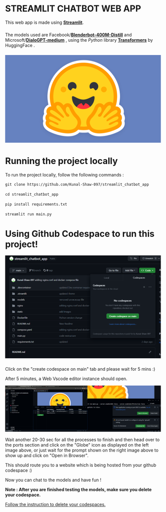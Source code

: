 # STREAMLIT CHATBOT WEB APP

This web app is made using [**Streamlit**](https://streamlit.io/).
###

###
The models used are Facebook/[**Blenderbot-400M-Distill**](https://huggingface.co/facebook/blenderbot-400M-distill?text=Hey+my+name+is+Thomas%21+How+are+you%3F) and Microsoft/[**DialoGPT-medium**](https://huggingface.co/microsoft/DialoGPT-medium?text=Hey+my+name+is+Clara%21+How+are+you%3F) , using the *Python* library [**Transformers**](https://huggingface.co/docs/transformers/index) by HuggingFace . 
###
![](static/huggingface.png)

# Running the project locally
To run the project locally, follow the following commands :
```
git clone https://github.com/Kunal-Shaw-097/streamlit_chatbot_app

cd streamlit_chatbot_app

pip install requirements.txt

streamlit run main.py
```
# Using Github Codespace to run this project!
![](static/Instruction.png)
###
Click on the "create codespace on main" tab and please wait for 5 mins :)

After 5 minutes, a Web Vscode editor instance should open.

![](static/Instruction2.png)

Wait another 20-30 sec for all the processes to finish and then head over to the ports section and click on the "Globe" icon as displayed on the left image above, or just wait for the prompt shown on the right image above to show up and click on "Open in Browser".

This should route you to a website which is being hosted from your github codespace :)

Now you can chat to the models and have fun !

**Note : After you are finished testing the models, make sure you delete your codespace.**

[Follow the instruction to delete your codespaces.](https://docs.github.com/en/codespaces/developing-in-codespaces/deleting-a-codespace?tool=webui)
